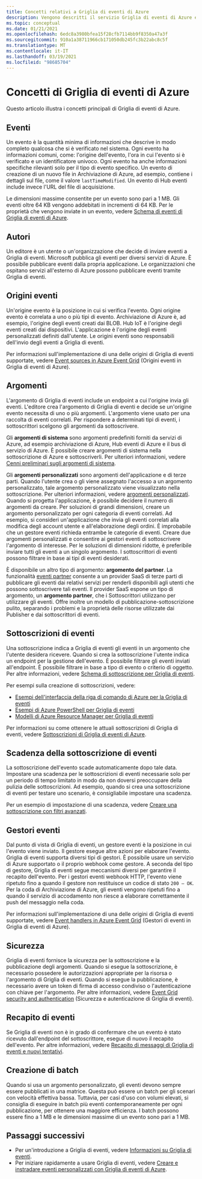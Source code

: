 ```yaml
---
title: Concetti relativi a Griglia di eventi di Azure
description: Vengono descritti il servizio Griglia di eventi di Azure e i concetti correlati. Vengono definiti diversi componenti chiave di Griglia di eventi.
ms.topic: conceptual
ms.date: 01/21/2021
ms.openlocfilehash: 6edc8a3980bfea15f28cfb7114bb9f8350a47a3f
ms.sourcegitcommit: 910a1a38711966cb171050db245fc3b22abc8c5f
ms.translationtype: MT
ms.contentlocale: it-IT
ms.lasthandoff: 03/19/2021
ms.locfileid: "98685704"
---
```

# <a name="concepts-in-azure-event-grid"></a>Concetti di Griglia di eventi di Azure

Questo articolo illustra i concetti principali di Griglia di eventi di Azure.

## <a name="events"></a>Eventi

Un evento è la quantità minima di informazioni che descrive in modo completo qualcosa che si è verificato nel sistema. Ogni evento ha informazioni comuni, come: l'origine dell'evento, l'ora in cui l'evento si è verificato e un identificatore univoco. Ogni evento ha anche informazioni specifiche rilevanti solo per il tipo di evento specifico. Un evento di creazione di un nuovo file in Archiviazione di Azure, ad esempio, contiene i dettagli sul file, come il valore `lastTimeModified`. Un evento di Hub eventi include invece l'URL del file di acquisizione. 

Le dimensioni massime consentite per un evento sono pari a 1 MB. Gli eventi oltre 64 KB vengono addebitati in incrementi di 64 KB. Per le proprietà che vengono inviate in un evento, vedere [Schema di eventi di Griglia di eventi di Azure](event-schema.md).

## <a name="publishers"></a>Autori

Un editore è un utente o un'organizzazione che decide di inviare eventi a Griglia di eventi. Microsoft pubblica gli eventi per diversi servizi di Azure. È possibile pubblicare eventi dalla propria applicazione. Le organizzazioni che ospitano servizi all'esterno di Azure possono pubblicare eventi tramite Griglia di eventi.

## <a name="event-sources"></a>Origini eventi

Un'origine evento è la posizione in cui si verifica l'evento. Ogni origine evento è correlata a uno o più tipi di evento. Archiviazione di Azure è, ad esempio, l'origine degli eventi creati dai BLOB. Hub IoT è l'origine degli eventi creati dai dispositivi. L'applicazione è l'origine degli eventi personalizzati definiti dall'utente. Le origini eventi sono responsabili dell'invio degli eventi a Griglia di eventi.

Per informazioni sull'implementazione di una delle origini di Griglia di eventi supportate, vedere [Event sources in Azure Event Grid](overview.md#event-sources) (Origini eventi in Griglia di eventi di Azure).

## <a name="topics"></a>Argomenti

L'argomento di Griglia di eventi include un endpoint a cui l'origine invia gli eventi. L'editore crea l'argomento di Griglia di eventi e decide se un'origine evento necessita di uno o più argomenti. L'argomento viene usato per una raccolta di eventi correlati. Per rispondere a determinati tipi di eventi, i sottoscrittori scelgono gli argomenti da sottoscrivere.

Gli **argomenti di sistema** sono argomenti predefiniti forniti da servizi di Azure, ad esempio archiviazione di Azure, Hub eventi di Azure e il bus di servizio di Azure. È possibile creare argomenti di sistema nella sottoscrizione di Azure e sottoscriverli. Per ulteriori informazioni, vedere [Cenni preliminari sugli argomenti di sistema](system-topics.md). 

Gli **argomenti personalizzati** sono argomenti dell'applicazione e di terze parti. Quando l'utente crea o gli viene assegnato l'accesso a un argomento personalizzato, tale argomento personalizzato viene visualizzato nella sottoscrizione. Per ulteriori informazioni, vedere [argomenti personalizzati](custom-topics.md). Quando si progetta l'applicazione, è possibile decidere il numero di argomenti da creare. Per soluzioni di grandi dimensioni, creare un argomento personalizzato per ogni categoria di eventi correlati. Ad esempio, si consideri un'applicazione che invia gli eventi correlati alla modifica degli account utente e all'elaborazione degli ordini. È improbabile che un gestore eventi richieda entrambe le categorie di eventi. Creare due argomenti personalizzati e consentire ai gestori eventi di sottoscrivere l'argomento di interesse. Per le soluzioni di dimensioni ridotte, è preferibile inviare tutti gli eventi a un singolo argomento. I sottoscrittori di eventi possono filtrare in base ai tipi di eventi desiderati.

È disponibile un altro tipo di argomento: **argomento del partner**. La funzionalità [eventi partner](partner-events-overview.md) consente a un provider SaaS di terze parti di pubblicare gli eventi dai relativi servizi per renderli disponibili agli utenti che possono sottoscrivere tali eventi. Il provider SaaS espone un tipo di argomento, un **argomento partner**, che i Sottoscrittori utilizzano per utilizzare gli eventi. Offre inoltre un modello di pubblicazione-sottoscrizione pulito, separando i problemi e la proprietà delle risorse utilizzate dai Publisher e dai sottoscrittori di eventi.

## <a name="event-subscriptions"></a>Sottoscrizioni di eventi

Una sottoscrizione indica a Griglia di eventi gli eventi in un argomento che l'utente desidera ricevere. Quando si crea la sottoscrizione l'utente indica un endpoint per la gestione dell'evento. È possibile filtrare gli eventi inviati all'endpoint. È possibile filtrare in base a tipo di evento o criterio di oggetto. Per altre informazioni, vedere [Schema di sottoscrizione per Griglia di eventi](subscription-creation-schema.md).

Per esempi sulla creazione di sottoscrizioni, vedere:

* [Esempi dell'interfaccia della riga di comando di Azure per la Griglia di eventi](cli-samples.md)
* [Esempi di Azure PowerShell per Griglia di eventi](powershell-samples.md)
* [Modelli di Azure Resource Manager per Griglia di eventi](template-samples.md)

Per informazioni su come ottenere le attuali sottoscrizioni di Griglia di eventi, vedere [Sottoscrizioni di Griglia di eventi di Azure](query-event-subscriptions.md).

## <a name="event-subscription-expiration"></a>Scadenza della sottoscrizione di eventi
La sottoscrizione dell'evento scade automaticamente dopo tale data. Impostare una scadenza per le sottoscrizioni di eventi necessarie solo per un periodo di tempo limitato in modo da non doversi preoccupare della pulizia delle sottoscrizioni. Ad esempio, quando si crea una sottoscrizione di eventi per testare uno scenario, è consigliabile impostare una scadenza. 

Per un esempio di impostazione di una scadenza, vedere [Creare una sottoscrizione con filtri avanzati](how-to-filter-events.md#subscribe-with-advanced-filters).

## <a name="event-handlers"></a>Gestori eventi

Dal punto di vista di Griglia di eventi, un gestore eventi è la posizione in cui l'evento viene inviato. Il gestore esegue altre azioni per elaborare l'evento. Griglia di eventi supporta diversi tipi di gestori. È possibile usare un servizio di Azure supportato o il proprio webhook come gestore. A seconda del tipo di gestore, Griglia di eventi segue meccanismi diversi per garantire il recapito dell'evento. Per i gestori eventi webhook HTTP, l'evento viene ripetuto fino a quando il gestore non restituisce un codice di stato `200 – OK`. Per la coda di Archiviazione di Azure, gli eventi vengono ripetuti fino a quando il servizio di accodamento non riesce a elaborare correttamente il push del messaggio nella coda.

Per informazioni sull'implementazione di una delle origini di Griglia di eventi supportate, vedere [Event handlers in Azure Event Grid](event-handlers.md) (Gestori di eventi in Griglia di eventi di Azure).

## <a name="security"></a>Sicurezza

Griglia di eventi fornisce la sicurezza per la sottoscrizione e la pubblicazione degli argomenti. Quando si esegue la sottoscrizione, è necessario possedere le autorizzazioni appropriate per la risorsa o l'argomento di Griglia di eventi. Quando si esegue la pubblicazione, è necessario avere un token di firma di accesso condiviso o l'autenticazione con chiave per l'argomento. Per altre informazioni, vedere [Event Grid security and authentication](security-authentication.md) (Sicurezza e autenticazione di Griglia di eventi).

## <a name="event-delivery"></a>Recapito di eventi

Se Griglia di eventi non è in grado di confermare che un evento è stato ricevuto dall'endpoint del sottoscrittore, esegue di nuovo il recapito dell'evento. Per altre informazioni, vedere [Recapito di messaggi di Griglia di eventi e nuovi tentativi](delivery-and-retry.md).

## <a name="batching"></a>Creazione di batch

Quando si usa un argomento personalizzato, gli eventi devono sempre essere pubblicati in una matrice. Questa può essere un batch per gli scenari con velocità effettiva bassa. Tuttavia, per casi d'uso con volumi elevati, si consiglia di eseguire in batch più eventi contemporaneamente per ogni pubblicazione, per ottenere una maggiore efficienza. I batch possono essere fino a 1 MB e le dimensioni massime di un evento sono pari a 1 MB. 

## <a name="next-steps"></a>Passaggi successivi

* Per un'introduzione a Griglia di eventi, vedere [Informazioni su Griglia di eventi](overview.md).
* Per iniziare rapidamente a usare Griglia di eventi, vedere [Creare e instradare eventi personalizzati con Griglia di eventi di Azure](custom-event-quickstart.md).

